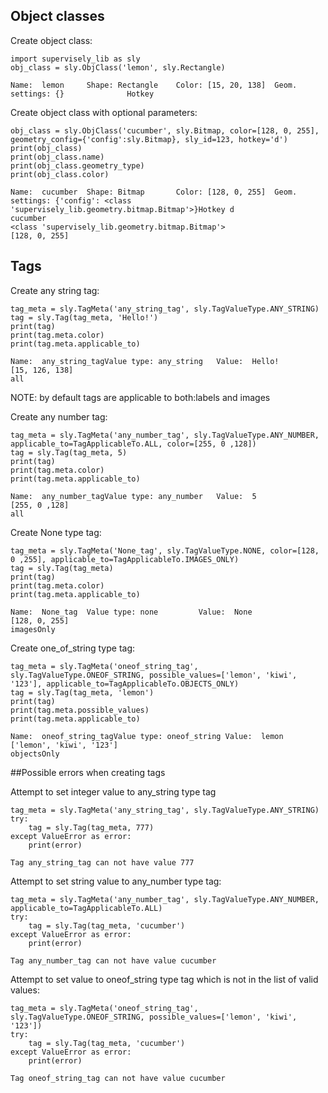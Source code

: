 
## Object classes

Create object class:

    import supervisely_lib as sly
    obj_class = sly.ObjClass('lemon', sly.Rectangle)

    Name:  lemon     Shape: Rectangle    Color: [15, 20, 138]  Geom. settings: {}              Hotkey

Create object class with optional parameters:

    obj_class = sly.ObjClass('cucumber', sly.Bitmap, color=[128, 0, 255], geometry_config={'config':sly.Bitmap}, sly_id=123, hotkey='d')
    print(obj_class)
    print(obj_class.name)
    print(obj_class.geometry_type)
    print(obj_class.color)

    Name:  cucumber  Shape: Bitmap       Color: [128, 0, 255]  Geom. settings: {'config': <class 'supervisely_lib.geometry.bitmap.Bitmap'>}Hotkey d
    cucumber
    <class 'supervisely_lib.geometry.bitmap.Bitmap'>
    [128, 0, 255]

## Tags

Create any string tag:

    tag_meta = sly.TagMeta('any_string_tag', sly.TagValueType.ANY_STRING)
    tag = sly.Tag(tag_meta, 'Hello!')
    print(tag)
    print(tag.meta.color)
    print(tag.meta.applicable_to)

    Name:  any_string_tagValue type: any_string   Value:  Hello!  
    [15, 126, 138]
    all

NOTE: by default tags are applicable to both:labels and images

Create any number tag:

    tag_meta = sly.TagMeta('any_number_tag', sly.TagValueType.ANY_NUMBER, applicable_to=TagApplicableTo.ALL, color=[255, 0 ,128])
    tag = sly.Tag(tag_meta, 5)
    print(tag)
    print(tag.meta.color)
    print(tag.meta.applicable_to)

    Name:  any_number_tagValue type: any_number   Value:  5         
    [255, 0 ,128]
    all

Create None type tag:

    tag_meta = sly.TagMeta('None_tag', sly.TagValueType.NONE, color=[128, 0 ,255], applicable_to=TagApplicableTo.IMAGES_ONLY)
    tag = sly.Tag(tag_meta)
    print(tag)
    print(tag.meta.color)
    print(tag.meta.applicable_to)

    Name:  None_tag  Value type: none         Value:  None      
    [128, 0, 255]
    imagesOnly

Create one_of_string type tag:

    tag_meta = sly.TagMeta('oneof_string_tag', sly.TagValueType.ONEOF_STRING, possible_values=['lemon', 'kiwi', '123'], applicable_to=TagApplicableTo.OBJECTS_ONLY)
    tag = sly.Tag(tag_meta, 'lemon')
    print(tag)
    print(tag.meta.possible_values)
    print(tag.meta.applicable_to)

    Name:  oneof_string_tagValue type: oneof_string Value:  lemon     
    ['lemon', 'kiwi', '123']
    objectsOnly

##Possible errors when creating tags

Attempt to set integer value to any_string type tag

    tag_meta = sly.TagMeta('any_string_tag', sly.TagValueType.ANY_STRING)
    try:
        tag = sly.Tag(tag_meta, 777)
    except ValueError as error:
        print(error)

    Tag any_string_tag can not have value 777

Attempt to set string value to any_number type tag:

    tag_meta = sly.TagMeta('any_number_tag', sly.TagValueType.ANY_NUMBER, applicable_to=TagApplicableTo.ALL)
    try:
        tag = sly.Tag(tag_meta, 'cucumber')
    except ValueError as error:
        print(error)

    Tag any_number_tag can not have value cucumber

Attempt to set value to oneof_string type tag which is not in the list of valid values:

    tag_meta = sly.TagMeta('oneof_string_tag', sly.TagValueType.ONEOF_STRING, possible_values=['lemon', 'kiwi', '123'])
    try:
        tag = sly.Tag(tag_meta, 'cucumber')
    except ValueError as error:
        print(error)

    Tag oneof_string_tag can not have value cucumber

